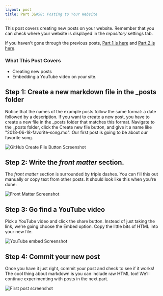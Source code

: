 ```yaml
---
layout: post
title: Part 3&#58; Posting to Your Website
---
```


This post covers creating new posts on your website. Remember that you can check where your website is displayed in the *repository* settings tab.
 
 If you haven't gone through the previous posts, [Part 1 is here]({{site.baseurl}}/tutorial-part-1/) and [Part 2 is here]({{site.baseurl}}/tutorial-part-2/).

### What This Post Covers

* Creating new posts
* Embedding a YouTube video on your site.

## Step 1: Create a new markdown file in the _posts folder

Notice that the names of the example posts follow the same format: a date followed by a description. If you want to create a new post, you have to create a new file in the _posts folder that matches this format. Navigate to the _posts folder, click the Create new file button, and give it a name like "2018-06-18-favorite-song.md". Our first post is going to be about our favorite song.

![GitHub Create File Button Screenshot]({{site.baseurl}}/images/2018-06-18-create-file.png "GitHub Create File Button Screenshot")

## Step 2: Write the *front matter* section.

The *front matter* section is surrounded by triple dashes. You can fill this out manually or copy text from other posts. It should look like this when you're done:

![Front Matter Screenshot]({{site.baseurl}}/images/2018-06-18-front-matter-screenshot.png "Front Matter Screenshot")

## Step 3: Go find a YouTube video

Pick a YouTube video and click the share button. Instead of just taking the link, we're going choose the Embed option. Copy the little bits of HTML into your new file.

![YouTube embed Screenshot]({{site.baseurl}}/images/2018-06-18-embed-youtube-screenshot.png "YouTube embed Screenshot")

## Step 4: Commit your new post

Once you have it just right, commit your post and check to see if it works! The cool thing about markdown is you can include raw HTML too! We'll continue experimenting with posts in the next part.

![First post screenshot]({{site.baseurl}}/images/2018-06-18-create-first-post.png "First post screenshot")
